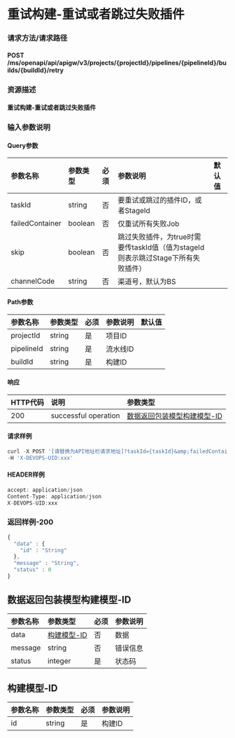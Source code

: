 # 重试构建-重试或者跳过失败插件

### 请求方法/请求路径

#### POST  /ms/openapi/api/apigw/v3/projects/{projectId}/pipelines/{pipelineId}/builds/{buildId}/retry

### 资源描述

#### 重试构建-重试或者跳过失败插件

### 输入参数说明

#### Query参数

| 参数名称 | 参数类型 | 必须 | 参数说明 | 默认值 |
| :--- | :--- | :--- | :--- | :--- |
| taskId | string | 否 | 要重试或跳过的插件ID，或者StageId |  |
| failedContainer | boolean | 否 | 仅重试所有失败Job |  |
| skip | boolean | 否 | 跳过失败插件，为true时需要传taskId值（值为stageId则表示跳过Stage下所有失败插件） |  |
| channelCode | string | 否 | 渠道号，默认为BS |  |

#### Path参数

| 参数名称 | 参数类型 | 必须 | 参数说明 | 默认值 |
| :--- | :--- | :--- | :--- | :--- |
| projectId | string | 是 | 项目ID |  |
| pipelineId | string | 是 | 流水线ID |  |
| buildId | string | 是 | 构建ID |  |

#### 响应

| HTTP代码 | 说明 | 参数类型 |
| :--- | :--- | :--- |
| 200 | successful operation | [数据返回包装模型构建模型-ID](retry-the-build.md) |

#### 请求样例

```javascript
curl -X POST '[请替换为API地址栏请求地址]?taskId={taskId}&amp;failedContainer={failedContainer}&amp;skip={skip}&amp;channelCode={channelCode}' \
-H 'X-DEVOPS-UID:xxx'
```

#### HEADER样例

```javascript
accept: application/json
Content-Type: application/json
X-DEVOPS-UID:xxx
```

### 返回样例-200

```javascript
{
  "data" : {
    "id" : "String"
  },
  "message" : "String",
  "status" : 0
}
```

## 数据返回包装模型构建模型-ID

| 参数名称 | 参数类型 | 必须 | 参数说明 |
| :--- | :--- | :--- | :--- |
| data | [构建模型-ID](retry-the-build.md) | 否 | 数据 |
| message | string | 否 | 错误信息 |
| status | integer | 是 | 状态码 |

## 构建模型-ID

| 参数名称 | 参数类型 | 必须 | 参数说明 |
| :--- | :--- | :--- | :--- |
| id | string | 是 | 构建ID |

